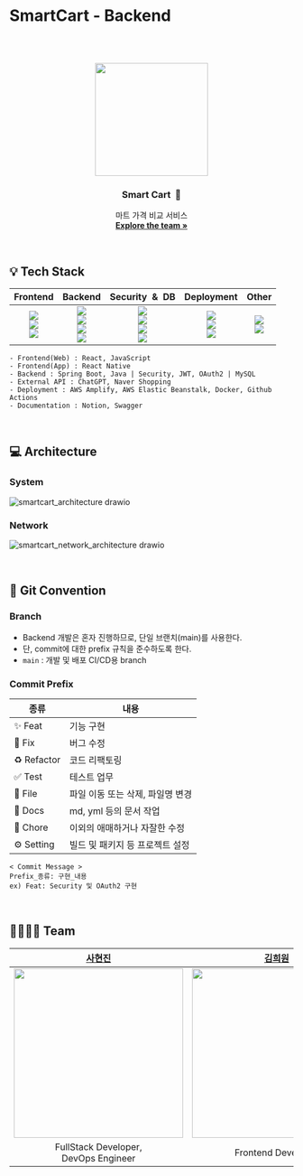 # SmartCart - Backend

<br><br>
<div align="center">
  <img src="https://github.com/user-attachments/assets/8d7b601b-3f10-4bdd-85ab-f2e08e56193b" width="200" height="200" />
  <h3 align="center">Smart Cart&nbsp;&nbsp;🛒</h3>
  <p align="center">
    마트 가격 비교 서비스<br>
    <a href="https://github.com/KMS-SmartCart"><strong>Explore the team »</strong></a>
  </p>
</div>
<br>


## 💡 Tech Stack
Frontend|Backend|Security&nbsp;&nbsp;&&nbsp;&nbsp;DB|Deployment|Other|
|:------:|:------:|:------:|:------:|:------:|
|<img src="https://img.shields.io/badge/React-61DBFB?style=flat-square&logo=React&logoColor=white"/></a><br><img src="https://img.shields.io/badge/React Native-008FC7?style=flat-square&logo=React Native&logoColor=white"/></a><br><img src="https://img.shields.io/badge/JavaScript-F7DF1F?style=flat-square&logo=JavaScript&logoColor=white"/></a>|<img src="https://img.shields.io/badge/Spring Boot-6DB33F?style=flat-square&logo=Spring Boot&logoColor=white"/><br><img src="https://img.shields.io/badge/Java-007396?style=flat-square&logo=Java&logoColor=white"/><br><img src="https://img.shields.io/badge/ChatGPT API-74AA9C?style=flat-square&logo=OpenAI&logoColor=white"/></a><br><img src="https://img.shields.io/badge/Naver API-03C75A?style=flat-square&logo=Naver&logoColor=white"/></a>|<img src="https://img.shields.io/badge/Spring Security-00A98F?style=flat-square&logo=Spring Security&logoColor=white"/><br><img src="https://img.shields.io/badge/JSON Web Token-9933CC?style=flat-square&logo=JSON Web Tokens&logoColor=white"/><br><img src="https://img.shields.io/badge/OAuth2-3423A6?style=flat-square&logo=Authelia&logoColor=white"/><br><img src="https://img.shields.io/badge/MySQL-4479A1?style=flat-square&logo=MySQL&logoColor=white"/>|<img src="https://img.shields.io/badge/Amazon AWS-232F3E?style=flat-square&logo=Amazon Web Services&logoColor=white"/><br><img src="https://img.shields.io/badge/Docker-2496ED?style=flat-square&logo=Docker&logoColor=white"/><br><img src="https://img.shields.io/badge/Github Actions-0063DC?style=flat-square&logo=Github Actions&logoColor=white"/>|<img src="https://img.shields.io/badge/Notion-000000?style=flat-square&logo=Notion&logoColor=white"/><br><img src="https://img.shields.io/badge/Swagger-85EA2E?style=flat-square&logo=Swagger&logoColor=black"/>
```
- Frontend(Web) : React, JavaScript
- Frontend(App) : React Native
- Backend : Spring Boot, Java | Security, JWT, OAuth2 | MySQL
- External API : ChatGPT, Naver Shopping
- Deployment : AWS Amplify, AWS Elastic Beanstalk, Docker, Github Actions
- Documentation : Notion, Swagger
```
<br>


## 💻 Architecture

### System
![smartcart_architecture drawio](https://github.com/user-attachments/assets/f213288e-a42f-493a-9910-666b62f56de0)

### Network
![smartcart_network_architecture drawio](https://github.com/user-attachments/assets/a4faeb21-c58f-477a-86ff-910c570f78ea)

<br>


## 🤝 Git Convention

### Branch
- Backend 개발은 혼자 진행하므로, 단일 브랜치(main)를 사용한다.
- 단, commit에 대한 prefix 규칙을 준수하도록 한다.
- `main` : 개발 및 배포 CI/CD용 branch

### Commit Prefix

| 종류             | 내용                                             |
|----------------| ------------------------------------------------ |
| ✨ Feat         | 기능 구현                                          |
| 🐛 Fix         | 버그 수정                                           |
| ♻️ Refactor    | 코드 리팩토링                                         |
| ✅ Test         | 테스트 업무                                        |
| 📁 File        | 파일 이동 또는 삭제, 파일명 변경                         |
| 📝 Docs        | md, yml 등의 문서 작업                               |
| 🔧 Chore       | 이외의 애매하거나 자잘한 수정                            |
| ⚙️ Setting     | 빌드 및 패키지 등 프로젝트 설정                           |

```
< Commit Message >
Prefix_종류: 구현_내용
ex) Feat: Security 및 OAuth2 구현
```
<br>


## 👨‍👩‍👧‍👧 Team
| [사현진](https://github.com/tkguswls1106) | [김희원](https://github.com/Joygarden425) | [목경민](https://github.com/mkm0630) |
| :----------------------------------------: | :----------------------------------------: | :----------------------------------------: |
| <img width = "300" src ="https://github.com/Dev-Race/DevRace-backend/assets/56509933/20a67908-ca87-49ea-aafc-60f306302429"> | <img width = "300" src ="https://github.com/user-attachments/assets/ae4ebddf-5a25-4ff4-9152-dcf15834f984"> | <img width = "300" src ="https://github.com/user-attachments/assets/3d95184b-90cf-4473-8170-7f050444219d"> |
| FullStack Developer,<br>DevOps Engineer | Frontend Developer | Frontend Developer |
